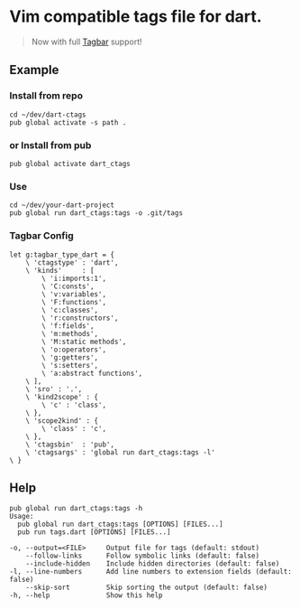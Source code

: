 # Vim compatible tags file for dart.  
> Now with full [Tagbar](https://github.com/majutsushi/tagbar) support!


## Example

### Install from repo
``` 
cd ~/dev/dart-ctags
pub global activate -s path .
```

### or Install from pub
```  
pub global activate dart_ctags
```

### Use
```
cd ~/dev/your-dart-project
pub global run dart_ctags:tags -o .git/tags
```

### Tagbar Config
```
let g:tagbar_type_dart = {
    \ 'ctagstype' : 'dart',
    \ 'kinds'     : [
        \ 'i:imports:1',
        \ 'C:consts',
        \ 'v:variables',
        \ 'F:functions',
        \ 'c:classes',
        \ 'r:constructors',
        \ 'f:fields',
        \ 'm:methods',
        \ 'M:static methods',
        \ 'o:operators',
        \ 'g:getters',
        \ 's:setters',
        \ 'a:abstract functions',
    \ ],
    \ 'sro' : '.',
    \ 'kind2scope' : {
        \ 'c' : 'class',
    \ },
    \ 'scope2kind' : {
        \ 'class' : 'c',
    \ },
    \ 'ctagsbin'  : 'pub',
    \ 'ctagsargs' : 'global run dart_ctags:tags -l'
\ }
```

## Help

```
pub global run dart_ctags:tags -h
Usage:
  pub global run dart_ctags:tags [OPTIONS] [FILES...]
  pub run tags.dart [OPTIONS] [FILES...]

-o, --output=<FILE>     Output file for tags (default: stdout)
    --follow-links      Follow symbolic links (default: false)
    --include-hidden    Include hidden directories (default: false)
-l, --line-numbers      Add line numbers to extension fields (default: false)
    --skip-sort         Skip sorting the output (default: false)
-h, --help              Show this help
```
